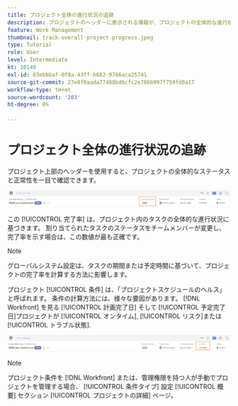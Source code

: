 ```yaml
---
title: プロジェクト全体の進行状況の追跡
description: プロジェクトのヘッダーに表示される情報が、プロジェクトの全体的な進行状況や正常性を追跡するのに役立つ情報を説明します。
feature: Work Management
thumbnail: track-overall-project-progress.jpeg
type: Tutorial
role: User
level: Intermediate
kt: 10149
exl-id: 03ebbbaf-0f8a-43ff-b682-9766aca25741
source-git-commit: 27e8f0aada77488bd6cfc2e786b997f759fd0a17
workflow-type: tm+mt
source-wordcount: '203'
ht-degree: 0%

---
```


# プロジェクト全体の進行状況の追跡

プロジェクト上部のヘッダーを使用すると、プロジェクトの全体的なステータスと正常性を一目で確認できます。

![表示するプロジェクトヘッダー [!UICONTROL 完了率]](assets/planner-fund-percent-complete.png)

この [!UICONTROL 完了率] は、プロジェクト内のタスクの全体的な進行状況に基づきます。 割り当てられたタスクのステータスをチームメンバーが変更し、完了率を示す場合は、この数値が最も正確です。

>[!NOTE]
>
>グローバルシステム設定は、タスクの期間または予定時間に基づいて、プロジェクトの完了率を計算する方法に影響します。

プロジェクト [!UICONTROL 条件] は、「プロジェクトスケジュールのヘルス」と呼ばれます。 条件の計算方法には、様々な要因があります。 [!DNL Workfront] を見る [!UICONTROL 計画完了日] そして [!UICONTROL 予定完了日]プロジェクトが [!UICONTROL オンタイム], [!UICONTROL リスク]または [!UICONTROL トラブル状態].

![表示するプロジェクトヘッダー [!UICONTROL 条件]](assets/planner-fund-condition.png)

>[!NOTE]
>
>プロジェクト条件を [!DNL Workfront] または、管理権限を持つ人が手動でプロジェクトを管理する場合、 [!UICONTROL 条件タイプ] 設定 [!UICONTROL 概要] セクション [!UICONTROL プロジェクトの詳細] ページ。

<!---
learn more urls
Project percent complete overview
Overview of project condition and condition type
--->
